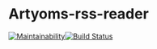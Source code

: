 # Artyoms-rss-reader

[![Maintainability](https://api.codeclimate.com/v1/badges/b0fa170b5e0e96f2424a/maintainability)](https://codeclimate.com/github/vinnityom/project-lvl3-s452/maintainability)[![Build Status](https://travis-ci.org/vinnityom/project-lvl3-s452.svg?branch=master)](https://travis-ci.org/vinnityom/project-lvl3-s452)